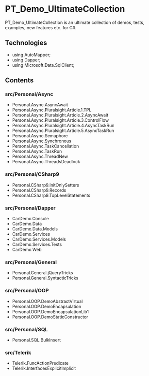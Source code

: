 # PT_Demo_UltimateCollection

PT_Demo_UltimateCollection is an ultimate collection of demos, tests, examples, new features etc. for C#.

## Technologies

- using AutoMapper;
- using Dapper;
- using Microsoft.Data.SqlClient;

## Contents

### src/Personal/Async
- Personal.Async.AsyncAwait
- Personal.Async.Pluralsight.Article.1.TPL
- Personal.Async.Pluralsight.Article.2.AsyncAwait
- Personal.Async.Pluralsight.Article.3.ControlFlow
- Personal.Async.Pluralsight.Article.4.AsyncTaskRun
- Personal.Async.Pluralsight.Article.5.AsyncTaskRun
- Personal.Async.Semaphore
- Personal.Async.Synchronous
- Personal.Async.TaskCancellation
- Personal.Async.TaskRun
- Personal.Async.ThreadNew
- Personal.Async.ThreadsDeadlock

### src/Personal/CSharp9
- Personal.CSharp9.InitOnlySetters
- Personal.CSharp9.Records
- Personal.CSharp9.TopLevelStatements

### src/Personal/Dapper
- CarDemo.Console
- CarDemo.Data
- CarDemo.Data.Models
- CarDemo.Services
- CarDemo.Services.Models
- CarDemo.Services.Tests
- CarDemo.Web

### src/Personal/General
- Personal.General.jQueryTricks
- Personal.General.SyntacticTricks

### src/Personal/OOP
- Personal.OOP.DemoAbstractVirtual
- Personal.OOP.DemoEncapsulation
- Personal.OOP.DemoEncapsulationLib1
- Personal.OOP.DemoStaticConstructor

### src/Personal/SQL
- Personal.SQL.BulkInsert

### src/Telerik
- Telerik.FuncActionPredicate
- Telerik.InterfacesExplicitImplicit
